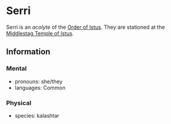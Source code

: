 # Serri

Serri is an _acolyte_ of the [Order of Istus](../). They are stationed at the [Middlestag Temple of Istus](../../../societies/esterfell-accord/edgewood/middlestag-temple-of-istus.md).

## Information

### Mental

- pronouns: she/they
- languages: Common

### Physical

- species: kalashtar
